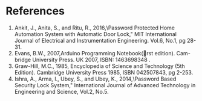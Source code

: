 # References 
1. Ankit, J., Anita, S., and Ritu, R., 2016,\Password Protected Home Automation System with Automatic Door Lock," MIT International Journal of Electrical and Instrumentation Engineering. Vol.6, No.1, pg 28-31.
2. Evans, B.W., 2007,Arduino Programming Notebook(rst edition). Cam- bridge University Press. UK 2007, ISBN: 1463698348 .
3. Graw-Hill, M.C., 1985, Encyclopedia of Science and Technology (5th Edition). Cambridge University Press 1985, ISBN 042507843, pg 2-253.
4. Ishra, A., Arma, I., Ubey, S., and Ubey, K., 2014,\Password Based Security Lock System," International Journal of Advanced Technology in Engineering and Science, Vol.2, No.5.
